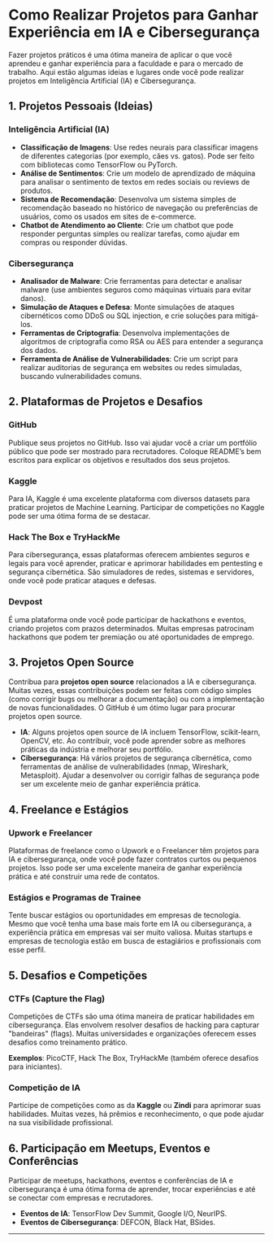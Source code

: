 # Como Realizar Projetos para Ganhar Experiência em IA e Cibersegurança

Fazer projetos práticos é uma ótima maneira de aplicar o que você aprendeu e ganhar experiência para a faculdade e para o mercado de trabalho. Aqui estão algumas ideias e lugares onde você pode realizar projetos em Inteligência Artificial (IA) e Cibersegurança.

## 1. Projetos Pessoais (Ideias)

### **Inteligência Artificial (IA)**

- **Classificação de Imagens**: Use redes neurais para classificar imagens de diferentes categorias (por exemplo, cães vs. gatos). Pode ser feito com bibliotecas como TensorFlow ou PyTorch.
- **Análise de Sentimentos**: Crie um modelo de aprendizado de máquina para analisar o sentimento de textos em redes sociais ou reviews de produtos.
- **Sistema de Recomendação**: Desenvolva um sistema simples de recomendação baseado no histórico de navegação ou preferências de usuários, como os usados em sites de e-commerce.
- **Chatbot de Atendimento ao Cliente**: Crie um chatbot que pode responder perguntas simples ou realizar tarefas, como ajudar em compras ou responder dúvidas.

### **Cibersegurança**

- **Analisador de Malware**: Crie ferramentas para detectar e analisar malware (use ambientes seguros como máquinas virtuais para evitar danos).
- **Simulação de Ataques e Defesa**: Monte simulações de ataques cibernéticos como DDoS ou SQL injection, e crie soluções para mitigá-los.
- **Ferramentas de Criptografia**: Desenvolva implementações de algoritmos de criptografia como RSA ou AES para entender a segurança dos dados.
- **Ferramenta de Análise de Vulnerabilidades**: Crie um script para realizar auditorias de segurança em websites ou redes simuladas, buscando vulnerabilidades comuns.

## 2. Plataformas de Projetos e Desafios

### **GitHub**

Publique seus projetos no GitHub. Isso vai ajudar você a criar um portfólio público que pode ser mostrado para recrutadores. Coloque README’s bem escritos para explicar os objetivos e resultados dos seus projetos.

### **Kaggle**

Para IA, Kaggle é uma excelente plataforma com diversos datasets para praticar projetos de Machine Learning. Participar de competições no Kaggle pode ser uma ótima forma de se destacar.

### **Hack The Box e TryHackMe**

Para cibersegurança, essas plataformas oferecem ambientes seguros e legais para você aprender, praticar e aprimorar habilidades em pentesting e segurança cibernética. São simuladores de redes, sistemas e servidores, onde você pode praticar ataques e defesas.

### **Devpost**

É uma plataforma onde você pode participar de hackathons e eventos, criando projetos com prazos determinados. Muitas empresas patrocinam hackathons que podem ter premiação ou até oportunidades de emprego.

## 3. Projetos Open Source

Contribua para **projetos open source** relacionados a IA e cibersegurança. Muitas vezes, essas contribuições podem ser feitas com código simples (como corrigir bugs ou melhorar a documentação) ou com a implementação de novas funcionalidades. O GitHub é um ótimo lugar para procurar projetos open source.

- **IA**: Alguns projetos open source de IA incluem TensorFlow, scikit-learn, OpenCV, etc. Ao contribuir, você pode aprender sobre as melhores práticas da indústria e melhorar seu portfólio.
- **Cibersegurança**: Há vários projetos de segurança cibernética, como ferramentas de análise de vulnerabilidades (nmap, Wireshark, Metasploit). Ajudar a desenvolver ou corrigir falhas de segurança pode ser um excelente meio de ganhar experiência prática.

## 4. Freelance e Estágios

### **Upwork e Freelancer**

Plataformas de freelance como o Upwork e o Freelancer têm projetos para IA e cibersegurança, onde você pode fazer contratos curtos ou pequenos projetos. Isso pode ser uma excelente maneira de ganhar experiência prática e até construir uma rede de contatos.

### **Estágios e Programas de Trainee**

Tente buscar estágios ou oportunidades em empresas de tecnologia. Mesmo que você tenha uma base mais forte em IA ou cibersegurança, a experiência prática em empresas vai ser muito valiosa. Muitas startups e empresas de tecnologia estão em busca de estagiários e profissionais com esse perfil.

## 5. Desafios e Competições

### **CTFs (Capture the Flag)**

Competições de CTFs são uma ótima maneira de praticar habilidades em cibersegurança. Elas envolvem resolver desafios de hacking para capturar "bandeiras" (flags). Muitas universidades e organizações oferecem esses desafios como treinamento prático.

**Exemplos**: PicoCTF, Hack The Box, TryHackMe (também oferece desafios para iniciantes).

### **Competição de IA**

Participe de competições como as da **Kaggle** ou **Zindi** para aprimorar suas habilidades. Muitas vezes, há prêmios e reconhecimento, o que pode ajudar na sua visibilidade profissional.

## 6. Participação em Meetups, Eventos e Conferências

Participar de meetups, hackathons, eventos e conferências de IA e cibersegurança é uma ótima forma de aprender, trocar experiências e até se conectar com empresas e recrutadores.

- **Eventos de IA**: TensorFlow Dev Summit, Google I/O, NeurIPS.
- **Eventos de Cibersegurança**: DEFCON, Black Hat, BSides.

---
